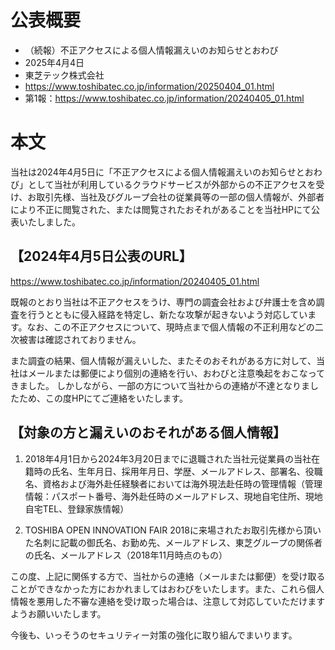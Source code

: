 # 公表概要
- （続報）不正アクセスによる個人情報漏えいのお知らせとおわび
- 2025年4月4日
- 東芝テック株式会社
- https://www.toshibatec.co.jp/information/20250404_01.html
- 第1報：https://www.toshibatec.co.jp/information/20240405_01.html

# 本文
当社は2024年4月5日に「不正アクセスによる個人情報漏えいのお知らせとおわび」として当社が利用しているクラウドサービスが外部からの不正アクセスを受け、お取引先様、当社及びグループ会社の従業員等の一部の個人情報が、外部者により不正に閲覧された、または閲覧されたおそれがあることを当社HPにて公表いたしました。

## 【2024年4月5日公表のURL】
https://www.toshibatec.co.jp/information/20240405_01.html

既報のとおり当社は不正アクセスをうけ、専門の調査会社および弁護士を含め調査を行うとともに侵入経路を特定し、新たな攻撃が起きないよう対応しています。なお、この不正アクセスについて、現時点まで個人情報の不正利用などの二次被害は確認されておりません。

また調査の結果、個人情報が漏えいした、またそのおそれがある方に対して、当社はメールまたは郵便により個別の連絡を行い、おわびと注意喚起をおこなってきました。
しかしながら、一部の方について当社からの連絡が不達となりましたため、この度HPにてご連絡をいたします。

## 【対象の方と漏えいのおそれがある個人情報】

1. 2018年4月1日から2024年3月20日までに退職された当社元従業員の当社在籍時の氏名、生年月日、採用年月日、学歴、メールアドレス、部署名、役職名、資格および海外赴任経験者においては海外現法赴任時の管理情報（管理情報：パスポート番号、海外赴任時のメールアドレス、現地自宅住所、現地自宅TEL、登録家族情報）

2. TOSHIBA OPEN INNOVATION FAIR 2018に来場されたお取引先様から頂いた名刺に記載の御氏名、お勤め先、メールアドレス、東芝グループの関係者の氏名、メールアドレス（2018年11月時点のもの）

この度、上記に関係する方で、当社からの連絡（メールまたは郵便）を受け取ることができなかった方におかれましてはおわびをいたします。また、これら個人情報を悪用した不審な連絡を受け取った場合は、注意して対応していただけますようお願いいたします。

今後も、いっそうのセキュリティー対策の強化に取り組んでまいります。
